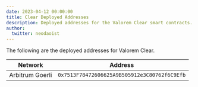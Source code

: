 ```yaml
---
date: 2023-04-12 00:00:00
title: Clear Deployed Addresses 
description: Deployed addresses for the Valorem Clear smart contracts.
author:
  twitter: neodaoist
---
```


The following are the deployed addresses for Valorem Clear.

| Network         | Address                                      |
|-----------------|----------------------------------------------|
| Arbitrum Goerli | `0x7513F78472606625A9B505912e3C80762f6C9Efb` |

